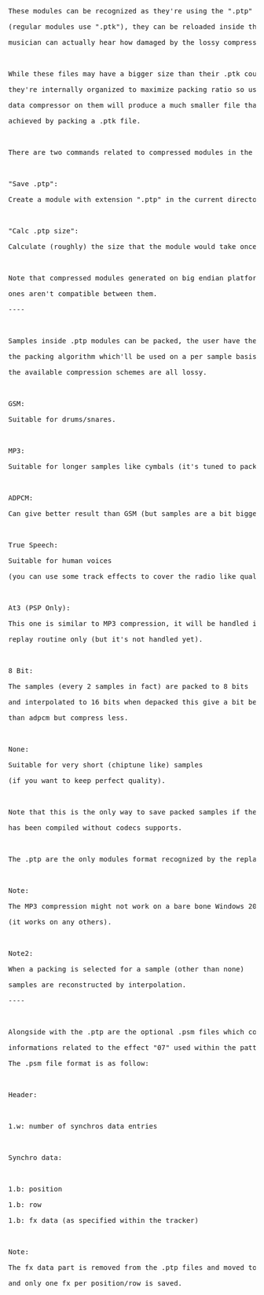 <pre>
These modules can be recognized as they're using the ".ptp" extension<br>
(regular modules use ".ptk"), they can be reloaded inside the tracker so the<br>
musician can actually hear how damaged by the lossy compression they've been.<br>
<br>
While these files may have a bigger size than their .ptk counterparts,<br>
they're internally organized to maximize packing ratio so using a any generic<br>
data compressor on them will produce a much smaller file than what could be<br>
achieved by packing a .ptk file.<br>
<br>
There are two commands related to compressed modules in the tracker:<br>
<br>
"Save .ptp":<br>
Create a module with extension ".ptp" in the current directory.<br>
<br>
"Calc .ptp size":<br>
Calculate (roughly) the size that the module would take once used in an intro.<br>
<br>
Note that compressed modules generated on big endian platforms and little endian<br>
ones aren't compatible between them.<br>
----<br>
<br>
Samples inside .ptp modules can be packed, the user have the ability to select<br>
the packing algorithm which'll be used on a per sample basis,<br>
the available compression schemes are all lossy.<br>
<br>
GSM:<br>
Suitable for drums/snares.<br>
<br>
MP3:<br>
Suitable for longer samples like cymbals (it's tuned to pack at 64kbits).<br>
<br>
ADPCM:<br>
Can give better result than GSM (but samples are a bit bigger).<br>
<br>
True Speech:<br>
Suitable for human voices<br>
(you can use some track effects to cover the radio like quality).<br>
<br>
At3 (PSP Only):<br>
This one is similar to MP3 compression, it will be handled in the PSP<br>
replay routine only (but it's not handled yet).<br>
<br>
8 Bit:<br>
The samples (every 2 samples in fact) are packed to 8 bits<br>
and interpolated to 16 bits when depacked this give a bit better results<br>
than adpcm but compress less.<br>
<br>
None:<br>
Suitable for very short (chiptune like) samples<br>
(if you want to keep perfect quality).<br>
<br>
Note that this is the only way to save packed samples if the tracker<br>
has been compiled without codecs supports.<br>
<br>
The .ptp are the only modules format recognized by the replay routine.<br>
<br>
Note:<br>
The MP3 compression might not work on a bare bone Windows 2000<br>
(it works on any others).<br>
<br>
Note2:<br>
When a packing is selected for a sample (other than none)<br>
samples are reconstructed by interpolation.<br>
----<br>
<br>
Alongside with the .ptp are the optional .psm files which contain synchro<br>
informations related to the effect "07" used within the patterns;<br>
The .psm file format is as follow:<br>
<br>
Header:<br>
<br>
1.w: number of synchros data entries<br>
<br>
Synchro data:<br>
<br>
1.b: position<br>
1.b: row<br>
1.b: fx data (as specified within the tracker)<br>
<br>
Note:<br>
The fx data part is removed from the .ptp files and moved to the .psm files<br>
and only one fx per position/row is saved.<br>
</pre>